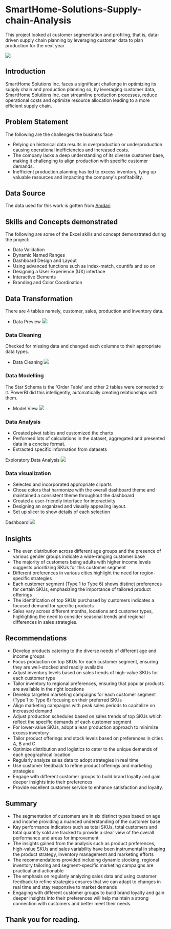 # SmartHome-Solutions-Supply-chain-Analysis
This project looked at customer segmentation and profiling, that is, data-driven supply chain planning by leveraging customer data to plan production for the next year 

![](OIF.jfif)

## Introduction
SmartHome Solutions Inc. faces a significant challenge in optimizing its supply chain and production planning so, by leveraging customer data, SmartHome Solutions Inc. can streamline production processes, reduce operational costs and optimize resource allocation leading to a more efficient supply chain. 

## Problem Statement
The following are the challenges the business face
* Relying on historical data results in overproduction or underproduction causing operational inefficiencies and increased costs.
* The company lacks a deep understanding of its diverse customer base, making it challenging to align production with specific customer demands.
* Inefficient production planning has led to excess inventory, tying up valuable resources and impacting the company's profitability.

## Data Source
The data used for this work is gotten from [Amdari](https://www.amdari.io)

## Skills and Concepts demonstrated
The following are some of the Excel skills and concept demonstrated during the project:
* Data Validation
* Dynamic Named Ranges
* Dashboard Design and Layout
* Using advanced functions such as index-match, countifs and so on
* Designing a User Experience (UX) interface
* Interactive Elements
* Branding and Color Coordination

## Data Transformation
There are 4 tables namely, customer, sales, production and inventory data. 
* Data Preview
![](X001.PNG)

### Data Cleaning
Checked for missing data and changed each columns to their appropriate data types.
* Data Cleaning
![](X1.PNG)

### Data Modelling
The Star Schema is the 'Order Table' and other 2 tables were connected to it. PowerBI did this intelligently, automatically creating relationships with them.
* Model View
![](X7.PNG)

### Data Analysis
* Created pivot tables and customized the charts 
* Performed lots of calculations in the dataset, aggregated and presented data in a concise format.
* Extracted specific information from datasets

Exploratory Data Analysis
![](X12.PNG)


### Data visualization
* Selected and incorporated appropriate cliparts
* Chose colors that harmonize with the overall dashboard theme and maintained a consistent theme throughout the dashboard
* Created a user-friendly interface for interactivity
* Designing an organized and visually appealing layout.
* Set up slicer to show details of each selection

Dashboard
![](x24.PNG)

## Insights
* The even distribution across different age groups and the presence of various gender groups indicate a wide-ranging customer base
* The majority of customers being adults with higher income levels suggests prioritizing SKUs for this customer segment
* Different preferences in various cities highlight the need for region-specific strategies
* Each customer segment (Type 1 to Type 6) shows distinct preferences for certain SKUs, emphasizing the importance of tailored product offerings
* The identification of top SKUs purchased by customers indicates a focused demand for specific products
* Sales vary across different months, locations and customer types, highlighting the need to consider seasonal trends and regional differences in sales strategies.

## Recommendations 
* Develop products catering to the diverse needs of different age and income groups
* Focus production on top SKUs for each customer segment, ensuring they are well-stocked and readily available
* Adjust inventory levels based on sales trends of high-value SKUs for each customer type
* Tailor inventory to regional preferences, ensuring that popular products are available in the right locations
* Develop targeted marketing campaigns for each customer segment (Type 1 to Type 6) focusing on their preferred SKUs
* Align marketing campaigns with peak sales periods to capitalize on increased demand
* Adjust production schedules based on sales trends of top SKUs which reflect the specific demands of each customer segment
* For lower-value SKUs, adopt a lean production approach to minimize excess inventory
* Tailor product offerings and stock levels based on preferences in cities A, B and C
* Optimize distribution and logistics to cater to the unique demands of each geographical location
* Regularly analyze sales data to adopt strategies in real time
* Use customer feedback to refine product offerings and marketing strategies
* Engage with different customer groups to build brand loyalty and gain deeper insights into their preferences
* Provide excellent customer service to enhance satisfaction and loyalty.

## Summary
* The segmentation of customers are in six distinct types based on age and income providing a nuanced understanding of the customer base
* Key performance indicators such as total SKUs, total customers and total quantity sold are tracked to provide a clear view of the overall performance and areas for improvement
* The insights gained from the analysis such as product preferences, high-value SKUs and sales variability have been instrumental in shaping the product strategy, inventory management and marketing efforts
* The recommendations provided including dynamic stocking, regional inventory tailoring and segment-specific marketing campaigns are practical and actionable
* The emphasis on regularly analyzing sales data and using customer feedback to refine strategies ensures that we can adapt to changes in real time and stay responsive to market demands
* Engaging with different customer groups to build brand loyalty and gain deeper insights into their preferences will help maintain a strong connection with customers and better meet their needs.



## Thank you for reading.







